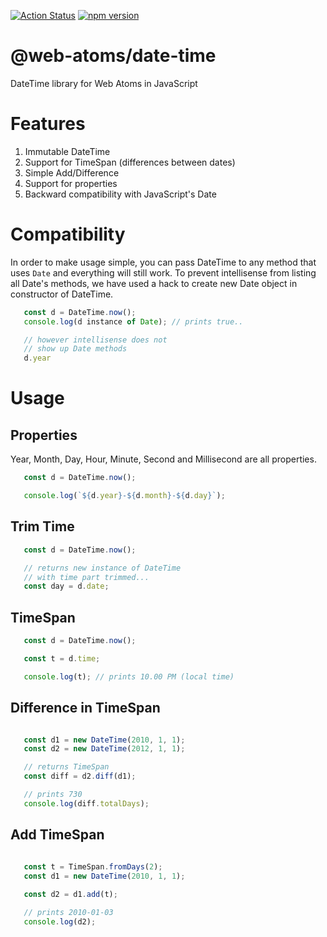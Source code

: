 [![Action Status](https://github.com/web-atoms/date-time/workflows/Build/badge.svg)](https://github.com/web-atoms/unit-test/actions) [![npm version](https://badge.fury.io/js/%40web-atoms%2Fdate-time.svg)](https://badge.fury.io/js/%40web-atoms%2Fdate-time)

# @web-atoms/date-time
DateTime library for Web Atoms in JavaScript

# Features
1. Immutable DateTime
2. Support for TimeSpan (differences between dates)
3. Simple Add/Difference
4. Support for properties
5. Backward compatibility with JavaScript's Date

# Compatibility
In order to make usage simple, you can pass DateTime to any method that uses `Date` and everything will still work. To prevent intellisense from listing all Date's methods, we have used a hack to create new Date object in constructor of DateTime.

```typescript
   const d = DateTime.now();
   console.log(d instance of Date); // prints true..

   // however intellisense does not
   // show up Date methods
   d.year
```

# Usage

## Properties
Year, Month, Day, Hour, Minute, Second and Millisecond are all properties.

```typescript
   const d = DateTime.now();

   console.log(`${d.year}-${d.month}-${d.day}`);
```

## Trim Time
```typescript
   const d = DateTime.now();

   // returns new instance of DateTime
   // with time part trimmed...
   const day = d.date;
```

## TimeSpan
```typescript
   const d = DateTime.now();

   const t = d.time;

   console.log(t); // prints 10.00 PM (local time)
```

## Difference in TimeSpan
```typescript

   const d1 = new DateTime(2010, 1, 1);
   const d2 = new DateTime(2012, 1, 1);

   // returns TimeSpan
   const diff = d2.diff(d1);

   // prints 730
   console.log(diff.totalDays);

```

## Add TimeSpan
```typescript
   
   const t = TimeSpan.fromDays(2);
   const d1 = new DateTime(2010, 1, 1);

   const d2 = d1.add(t);

   // prints 2010-01-03
   console.log(d2); 

```

